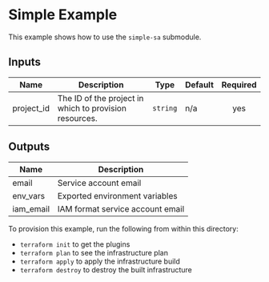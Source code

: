 # Simple Example

This example shows how to use the `simple-sa` submodule.

<!-- BEGINNING OF PRE-COMMIT-TERRAFORM DOCS HOOK -->
## Inputs

| Name | Description | Type | Default | Required |
|------|-------------|------|---------|:--------:|
| project\_id | The ID of the project in which to provision resources. | `string` | n/a | yes |

## Outputs

| Name | Description |
|------|-------------|
| email | Service account email |
| env\_vars | Exported environment variables |
| iam\_email | IAM format service account email |

<!-- END OF PRE-COMMIT-TERRAFORM DOCS HOOK -->

To provision this example, run the following from within this directory:
- `terraform init` to get the plugins
- `terraform plan` to see the infrastructure plan
- `terraform apply` to apply the infrastructure build
- `terraform destroy` to destroy the built infrastructure
